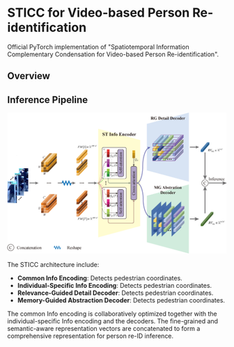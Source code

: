 # STICC for Video-based Person Re-identification
Official PyTorch implementation of "Spatiotemporal Information Complementary Condensation for Video-based Person Re-identification". 

## Overview

## Inference Pipeline

![Inference Pipeline](./figures/STICC.png)

The STICC architecture include:
- **Common Info Encoding**: Detects pedestrian coordinates.
- **Individual-Specific Info Encoding**: Detects pedestrian coordinates.
- **Relevance-Guided Detail Decoder**: Detects pedestrian coordinates.
- **Memory-Guided Abstraction Decoder**: Detects pedestrian coordinates.

The common Info encoding is collaboratively optimized together with the individual-specific Info encoding and the decoders. The fine-grained and semantic-aware representation vectors are concatenated to form a comprehensive representation for person re-ID inference. 
